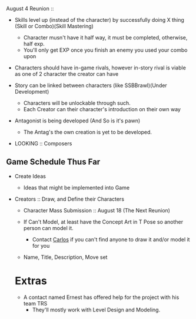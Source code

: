 August 4 Reunion ::

* Skills level up (instead of the character)  by successfully doing X thing (Skill or Combo)(Skill Mastering)
  * Character musn't have it half way, it must be completed, otherwise, half exp.
  * You'll only get EXP once you finish an enemy you used your combo upon


* Characters should have in-game rivals, however in-story rival is viable as one of 2 character the creator can have

* Story can be linked between characters (like SSBBrawl)(Under Development)
  * Characters will be unlockable through such.
  * Each Creator can their character's introduction on their own way


* Antagonist is being developed (And So is it's pawn)
  * The Antag's the own creation is yet to be developed.


* LOOKING :: Composers

## Game Schedule Thus Far

* Create Ideas
  * Ideas that might be implemented into Game


* Creators :: Draw, and Define their Characters
  * Character Mass Submission :: August 18 (The Next Reunion)
  * If Can't Model, at least have the Concept Art in T Pose so another person   can model it.
    * Contact [Carlos](https://www.facebook.com/Lordsolrac2) if you can't find anyone to draw it and/or model it for you


  * Name, Title, Description, Move set

  # Extras
  * A contact named Ernest has offered help for the project with his team TRS
    * They'll mostly work with Level Design and Modeling.
